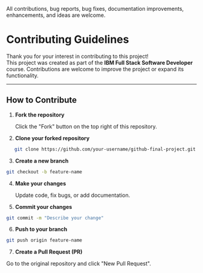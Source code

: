 All contributions, bug reports, bug fixes, documentation improvements, enhancements, and ideas are welcome.

# Contributing Guidelines

Thank you for your interest in contributing to this project!  
This project was created as part of the **IBM Full Stack Software Developer** course. Contributions are welcome to improve the project or expand its functionality.

---

## How to Contribute

1. **Fork the repository**  

   Click the "Fork" button on the top right of this repository.

3. **Clone your forked repository**
```bash
   git clone https://github.com/your-username/github-final-project.git
```
3. **Create a new branch**
```bash
git checkout -b feature-name
```
4. **Make your changes**

   Update code, fix bugs, or add documentation.

6. **Commit your changes**
```bash
git commit -m "Describe your change"
```
6. **Push to your branch**
```bash
git push origin feature-name
```
7. **Create a Pull Request (PR)**

Go to the original repository and click "New Pull Request".


